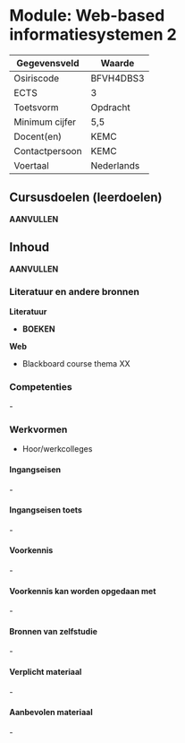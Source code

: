 # Module: Web-based informatiesystemen 2

| Gegevensveld  | Waarde |
| ------------- | ------------- |
| Osiriscode  | BFVH4DBS3  |
| ECTS  | 3 |
| Toetsvorm  | Opdracht |
| Minimum cijfer  | 5,5 |
| Docent(en)  | KEMC |
| Contactpersoon  | KEMC |
| Voertaal  | Nederlands |

## Cursusdoelen (leerdoelen)

__AANVULLEN__

## Inhoud

__AANVULLEN__

### Literatuur en andere bronnen

**Literatuur**  
- __BOEKEN__

**Web**
- Blackboard course thema XX

### Competenties
\-

### Werkvormen  
- Hoor/werkcolleges

#### Ingangseisen 
\- 

#### Ingangseisen toets
\- 

#### Voorkennis
\-

#### Voorkennis kan worden opgedaan met
\-

#### Bronnen van zelfstudie
\-

#### Verplicht materiaal
\-

#### Aanbevolen materiaal
\-

